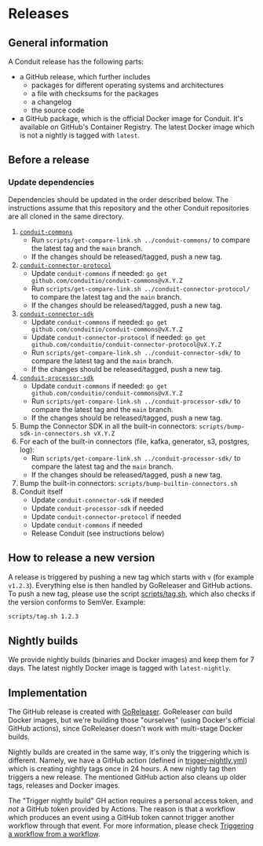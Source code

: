 # Releases

## General information

A Conduit release has the following parts:

- a GitHub release, which further includes
  - packages for different operating systems and architectures
  - a file with checksums for the packages
  - a changelog
  - the source code
- a GitHub package, which is the official Docker image for Conduit. It's available on GitHub's Container Registry. The
latest Docker image which is not a nightly is tagged with `latest`.

## Before a release

### Update dependencies

Dependencies should be updated in the order described below. The instructions
assume that this repository and the other Conduit repositories are all cloned in
the same directory.

1. [`conduit-commons`](https://github.com/ConduitIO/conduit-commons)
    - Run `scripts/get-compare-link.sh ../conduit-commons/` to compare the latest tag and the `main` branch.
    - If the changes should be released/tagged, push a new tag.
2. [`conduit-connector-protocol`](https://github.com/conduitio/conduit-connector-protocol)
    - Update `conduit-commons` if needed: `go get github.com/conduitio/conduit-commons@vX.Y.Z`
    - Run `scripts/get-compare-link.sh ../conduit-connector-protocol/` to compare the latest tag and the `main` branch.
    - If the changes should be released/tagged, push a new tag.
3. [`conduit-connector-sdk`](https://github.com/ConduitIO/conduit-connector-sdk)
    - Update `conduit-commons` if needed: `go get github.com/conduitio/conduit-commons@vX.Y.Z`
    - Update `conduit-connector-protocol` if needed: `go get github.com/conduitio/conduit-connector-protocol@vX.Y.Z`
    - Run `scripts/get-compare-link.sh ../conduit-connector-sdk/` to compare the latest tag and the `main` branch.
    - If the changes should be released/tagged, push a new tag.
4. [`conduit-processor-sdk`](https://github.com/ConduitIO/conduit-processor-sdk)
    - Update `conduit-commons` if needed: `go get github.com/conduitio/conduit-commons@vX.Y.Z`
    - Run `scripts/get-compare-link.sh ../conduit-processor-sdk/` to compare the latest tag and the `main` branch.
    - If the changes should be released/tagged, push a new tag.
5. Bump the Connector SDK in all the built-in connectors: `scripts/bump-sdk-in-connectors.sh vX.Y.Z`
6. For each of the built-in connectors (file, kafka, generator, s3, postgres, log):
    - Run `scripts/get-compare-link.sh ../conduit-processor-sdk/` to compare the latest tag and the `main` branch.
    - If the changes should be released/tagged, push a new tag.
7. Bump the built-in connectors: `scripts/bump-builtin-connectors.sh`
8. Conduit itself
    - Update `conduit-connector-sdk` if needed
    - Update `conduit-processor-sdk` if needed
    - Update `conduit-connector-protocol` if needed
    - Update `conduit-commons` if needed
    - Release Conduit (see instructions below)

## How to release a new version

A release is triggered by pushing a new tag which starts with `v` (for example `v1.2.3`). Everything else is then
handled by GoReleaser and GitHub actions. To push a new tag, please use the script [scripts/tag.sh](https://github.com/ConduitIO/conduit/blob/main/scripts/tag.sh),
which also checks if the version conforms to SemVer. Example:

```sh
scripts/tag.sh 1.2.3
```

## Nightly builds

We provide nightly builds (binaries and Docker images) and keep them for 7 days. The latest nightly Docker image is tagged
with `latest-nightly`.

## Implementation

The GitHub release is created with [GoReleaser](https://github.com/goreleaser/goreleaser/). GoReleaser _can_ build
Docker images, but we're building those "ourselves" (using Docker's official GitHub actions), since GoReleaser doesn't
work with multi-stage Docker builds.

Nightly builds are created in the same way, it's only the triggering which is different. Namely, we have a GitHub action
(defined in [trigger-nightly.yml](/.github/workflows/trigger-nightly.yml)) which is creating nightly tags once in 24 hours.
A new nightly tag then triggers a new release. The mentioned GitHub action also cleans up older tags, releases and
Docker images.

The "Trigger nightly build" GH action requires a personal access token, and _not_ a GitHub token provided by Actions. The
reason is that a workflow which produces an event using a GitHub token cannot trigger another workflow through that event.
For more information, please check [Triggering a workflow from a workflow](https://docs.github.com/en/actions/using-workflows/triggering-a-workflow#triggering-a-workflow-from-a-workflow).
